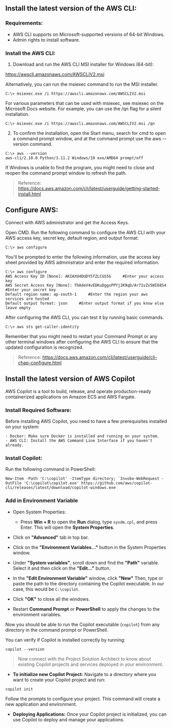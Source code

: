 ## Install the latest version of the AWS CLI:

### Requirements:
- AWS CLI supports on Microsoft-supported versions of 64-bit Windows.
- Admin rights to install software.

### Install the AWS CLI:

1. Download and run the AWS CLI MSI installer for Windows (64-bit):

<https://awscli.amazonaws.com/AWSCLIV2.msi>

Alternatively, you can run the msiexec command to run the MSI installer.

```
C:\> msiexec.exe /i https://awscli.amazonaws.com/AWSCLIV2.msi
```
For various parameters that can be used with msiexec, see msiexec on the Microsoft Docs website. For example, you can use the /qn flag for a silent installation.

```
C:\> msiexec.exe /i https://awscli.amazonaws.com/AWSCLIV2.msi /qn
```

2. To confirm the installation, open the Start menu, search for cmd to open a command prompt window, and at the command prompt use the aws --version command.

```
C:\> aws --version
aws-cli/2.10.0 Python/3.11.2 Windows/10 exe/AMD64 prompt/off
```
If Windows is unable to find the program, you might need to close and reopen the command prompt window to refresh the path.

> Reference: https://docs.aws.amazon.com/cli/latest/userguide/getting-started-install.html

## Configure AWS:

Connect with AWS administrator and get the Access Keys.

Open CMD. Run the following command to configure the AWS CLI with your AWS access key, secret key, default region, and output format:

```
C:\> aws configure
```
You'll be prompted to enter the following information, use the access key sheet provided by AWS administrator and enter the required information.

```
C:\> aws configure
AWS Access Key ID [None]: AKIAXU4DUDY5TZLCGS5G     #Enter your access key
AWS Secret Access Key [None]: fhAdeV4vEDKuDggsPPYj2K9qD/Ar71vZx5WI68S4     #Enter your secret key
Default region name: ap-south-1     #Enter the region your aws services are hosted
Default output format: json     #Enter output format if you know else leave empty
```
After configuring the AWS CLI, you can test it by running basic commands.

```
C:\> aws sts get-caller-identity
```

Remember that you might need to restart your Command Prompt or any other terminal windows after configuring the AWS CLI to ensure that the updated configuration is recognized.

> Reference: https://docs.aws.amazon.com/cli/latest/userguide/cli-chap-configure.html

## Install the latest version of AWS Copilot

AWS Copilot is a tool to build, release, and operate production-ready containerized applications on Amazon ECS and AWS Fargate.

### Install Required Software:
Before installing AWS Copilot, you need to have a few prerequisites installed on your system:

    - Docker: Make sure Docker is installed and running on your system.
    - AWS CLI: Install the AWS Command Line Interface if you haven't already.

### Install Copilot:

Run the following command in PowerShell:

```
New-Item -Path 'C:\copilot' -ItemType directory; `Invoke-WebRequest -OutFile 'C:\copilot\copilot.exe' https://github.com/aws/copilot-cli/releases/latest/download/copilot-windows.exe
```

### Add in Environment Variable

- Open System Properties:
    - Press **Win + R** to open the **Run** dialog, type `sysdm.cpl`, and press Enter. This will open the **System Properties**.

- Click on **"Advanced"** tab in top bar.

- Click on the **"Environment Variables..."** button in the System Properties window.

- Under **"System variables"**, scroll down and find the **"Path"** variable. Select it and then click on the **"Edit..."** button.

- In the **"Edit Environment Variable"** window, click **"New"** Then, type or paste the path to the directory containing the Copilot executable. In our case, this would be `C:\copilot`.

- Click **"OK"** to close all the windows.

- Restart **Command Prompt** or **PowerShell** to apply the changes to the environment variables.

Now you should be able to run the Copilot executable (`copilot`) from any directory in the command prompt or PowerShell.

You can verify if Copilot is installed correctly by running:

```
copilot --version
```

> Now connect with the Project Solution Architect to know about existing Copilot projects and services deployed in your environment.

- **To initialize new Copilot Project:**
Navigate to a directory where you want to create your Copilot project and run:

```
copilot init
```

Follow the prompts to configure your project. This command will create a new application and environment.

- **Deploying Applications:**
Once your Copilot project is initialized, you can use Copilot to deploy and manage your applications.
